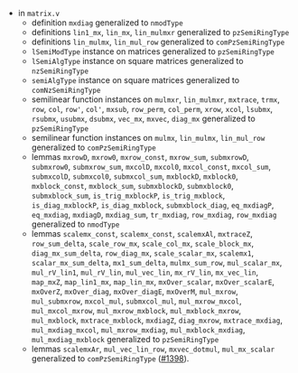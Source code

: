 - in `matrix.v`
  + definition `mxdiag` generalized to `nmodType`
  + definitions `lin1_mx`, `lin_mx`, `lin_mulmxr` generalized to
    `pzSemiRingType`
  + definitions `lin_mulmx`, `lin_mul_row` generalized to `comPzSemiRingType`
  + `lSemiModType` instance on matrices generalized to `pzSemiRingType`
  + `lSemiAlgType` instance on square matrices generalized to `nzSemiRingType`
  + `semiAlgType` instance on square matrices generalized to `comNzSemiRingType`
  + semilinear function instances on `mulmxr`, `lin_mulmxr`, `mxtrace`, `trmx`,
    `row`, `col`, `row'`, `col'`, `mxsub`, `row_perm`, `col_perm`, `xrow`,
    `xcol`, `lsubmx`, `rsubmx`, `usubmx`, `dsubmx`, `vec_mx`, `mxvec`, `diag_mx`
    generalized to `pzSemiRingType`
  + semilinear function instances on `mulmx`, `lin_mulmx`, `lin_mul_row`
    generalized to `comPzSemiRingType`
  + lemmas `mxrowD`, `mxrow0`, `mxrow_const`, `mxrow_sum`, `submxrowD`,
    `submxrow0`, `submxrow_sum`, `mxcolD`, `mxcol0`, `mxcol_const`, `mxcol_sum`,
    `submxcolD`, `submxcol0`, `submxcol_sum`, `mxblockD`, `mxblock0`,
    `mxblock_const`, `mxblock_sum`, `submxblockD`, `submxblock0`,
    `submxblock_sum`, `is_trig_mxblockP`, `is_trig_mxblock`, `is_diag_mxblockP`,
    `is_diag_mxblock`, `submxblock_diag`, `eq_mxdiagP`, `eq_mxdiag`, `mxdiagD`,
    `mxdiag_sum`, `tr_mxdiag`, `row_mxdiag`, `row_mxdiag` generalized to
    `nmodType`
  + lemmas `scalemx_const`, `scalemx_const`, `scalemxAl`, `mxtraceZ`,
    `row_sum_delta`, `scale_row_mx`, `scale_col_mx`, `scale_block_mx`,
    `diag_mx_sum_delta`, `row_diag_mx`, `scale_scalar_mx`, `scalemx1`,
    `scalar_mx_sum_delta`, `mx1_sum_delta`, `mulmx_sum_row`, `mul_scalar_mx`,
    `mul_rV_lin1`, `mul_rV_lin`, `mul_vec_lin`, `mx_rV_lin`, `mx_vec_lin`,
    `map_mxZ`, `map_lin1_mx`, `map_lin_mx`, `mxOver_scalar`, `mxOver_scalarE`,
    `mxOverZ`, `mxOver_diag`, `mxOver_diagE`, `mxOverM`, `mul_mxrow`,
    `mul_submxrow`, `mxcol_mul`, `submxcol_mul`, `mul_mxrow_mxcol`,
    `mul_mxcol_mxrow`, `mul_mxrow_mxblock`, `mul_mxblock_mxrow`, `mul_mxblock`,
    `mxtrace_mxblock`, `mxdiagZ`, `diag_mxrow`, `mxtrace_mxdiag`,
    `mul_mxdiag_mxcol`, `mul_mxrow_mxdiag`, `mul_mxblock_mxdiag`,
    `mul_mxdiag_mxblock` generalized to `pzSemiRingType`
  + lemmas `scalemxAr`, `mul_vec_lin_row`, `mxvec_dotmul`, `mul_mx_scalar`
    generalized to `comPzSemiRingType`
    ([#1398](https://github.com/math-comp/math-comp/pull/1398)).
